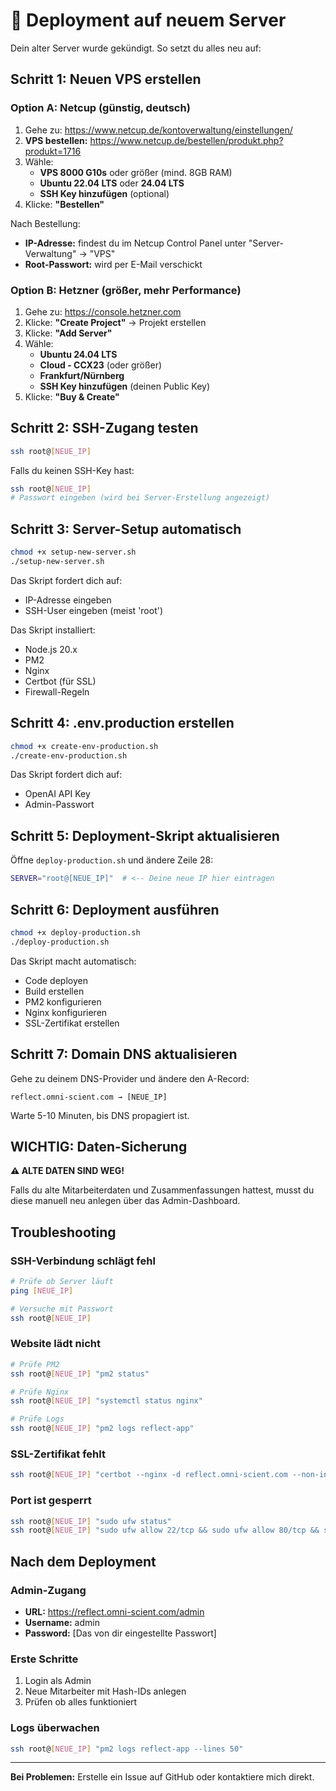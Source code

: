 # 🚀 Deployment auf neuem Server

Dein alter Server wurde gekündigt. So setzt du alles neu auf:

## **Schritt 1: Neuen VPS erstellen**

### **Option A: Netcup (günstig, deutsch)**

1. Gehe zu: https://www.netcup.de/kontoverwaltung/einstellungen/
2. **VPS bestellen:** https://www.netcup.de/bestellen/produkt.php?produkt=1716
3. Wähle:
   - **VPS 8000 G10s** oder größer (mind. 8GB RAM)
   - **Ubuntu 22.04 LTS** oder **24.04 LTS**
   - **SSH Key hinzufügen** (optional)
4. Klicke: **"Bestellen"**

Nach Bestellung:
- **IP-Adresse:** findest du im Netcup Control Panel unter "Server-Verwaltung" → "VPS"
- **Root-Passwort:** wird per E-Mail verschickt

### **Option B: Hetzner (größer, mehr Performance)**

1. Gehe zu: https://console.hetzner.com
2. Klicke: **"Create Project"** → Projekt erstellen
3. Klicke: **"Add Server"**
4. Wähle:
   - **Ubuntu 24.04 LTS**
   - **Cloud - CCX23** (oder größer)
   - **Frankfurt/Nürnberg**
   - **SSH Key hinzufügen** (deinen Public Key)
5. Klicke: **"Buy & Create"**

## **Schritt 2: SSH-Zugang testen**

```bash
ssh root@[NEUE_IP]
```

Falls du keinen SSH-Key hast:
```bash
ssh root@[NEUE_IP]
# Passwort eingeben (wird bei Server-Erstellung angezeigt)
```

## **Schritt 3: Server-Setup automatisch**

```bash
chmod +x setup-new-server.sh
./setup-new-server.sh
```

Das Skript fordert dich auf:
- IP-Adresse eingeben
- SSH-User eingeben (meist 'root')

Das Skript installiert:
- Node.js 20.x
- PM2
- Nginx
- Certbot (für SSL)
- Firewall-Regeln

## **Schritt 4: .env.production erstellen**

```bash
chmod +x create-env-production.sh
./create-env-production.sh
```

Das Skript fordert dich auf:
- OpenAI API Key
- Admin-Passwort

## **Schritt 5: Deployment-Skript aktualisieren**

Öffne `deploy-production.sh` und ändere Zeile 28:

```bash
SERVER="root@[NEUE_IP]"  # <-- Deine neue IP hier eintragen
```

## **Schritt 6: Deployment ausführen**

```bash
chmod +x deploy-production.sh
./deploy-production.sh
```

Das Skript macht automatisch:
- Code deployen
- Build erstellen
- PM2 konfigurieren
- Nginx konfigurieren
- SSL-Zertifikat erstellen

## **Schritt 7: Domain DNS aktualisieren**

Gehe zu deinem DNS-Provider und ändere den A-Record:

```
reflect.omni-scient.com → [NEUE_IP]
```

Warte 5-10 Minuten, bis DNS propagiert ist.

## **WICHTIG: Daten-Sicherung**

**⚠️ ALTE DATEN SIND WEG!**

Falls du alte Mitarbeiterdaten und Zusammenfassungen hattest, musst du diese manuell neu anlegen über das Admin-Dashboard.

## **Troubleshooting**

### SSH-Verbindung schlägt fehl
```bash
# Prüfe ob Server läuft
ping [NEUE_IP]

# Versuche mit Passwort
ssh root@[NEUE_IP]
```

### Website lädt nicht
```bash
# Prüfe PM2
ssh root@[NEUE_IP] "pm2 status"

# Prüfe Nginx
ssh root@[NEUE_IP] "systemctl status nginx"

# Prüfe Logs
ssh root@[NEUE_IP] "pm2 logs reflect-app"
```

### SSL-Zertifikat fehlt
```bash
ssh root@[NEUE_IP] "certbot --nginx -d reflect.omni-scient.com --non-interactive --agree-tos --email admin@omni-scient.com"
```

### Port ist gesperrt
```bash
ssh root@[NEUE_IP] "sudo ufw status"
ssh root@[NEUE_IP] "sudo ufw allow 22/tcp && sudo ufw allow 80/tcp && sudo ufw allow 443/tcp"
```

## **Nach dem Deployment**

### Admin-Zugang
- **URL:** https://reflect.omni-scient.com/admin
- **Username:** admin
- **Password:** [Das von dir eingestellte Passwort]

### Erste Schritte
1. Login als Admin
2. Neue Mitarbeiter mit Hash-IDs anlegen
3. Prüfen ob alles funktioniert

### Logs überwachen
```bash
ssh root@[NEUE_IP] "pm2 logs reflect-app --lines 50"
```

---

**Bei Problemen:** Erstelle ein Issue auf GitHub oder kontaktiere mich direkt.


